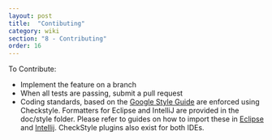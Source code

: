 ```yaml
---
layout: post
title:  "Contibuting"
category: wiki
section: "8 - Contributing"
order: 16
---
```

To Contribute:
- Implement the feature on a branch
- When all tests are passing, submit a pull request
- Coding standards, based on the [Google Style Guide](https://github.com/google/styleguide) are enforced using Checkstyle. Formatters for Eclipse and IntelliJ are provided in the doc/style folder. Please refer to guides on how to import these in [Eclipse](https://help.eclipse.org/neon/index.jsp?topic=%2Forg.eclipse.jdt.doc.user%2Freference%2Fpreferences%2Fjava%2Fcodestyle%2Fref-preferences-formatter.htm) and [Intellij](https://blog.jetbrains.com/idea/2014/01/intellij-idea-13-importing-code-formatter-settings-from-eclipse/). CheckStyle plugins also exist for both IDEs.